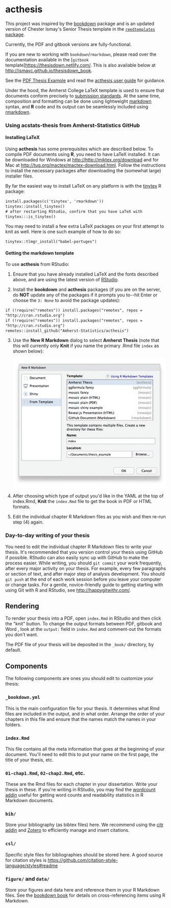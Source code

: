 # acthesis

This project was inspired by the [bookdown](http://github.com/rstudio/bookdown) package and is an updated version of Chester Ismay's Senior Thesis template in the [`reedtemplates` package](http://github.com/ismayc/reedtemplates). 

Currently, the PDF and gitbook versions are fully-functional.  

If you are new to working with `bookdown`/`rmarkdown`, please read over the documentation available in the [`gitbook` template]https://thesisdown.netlify.com/.  This is also available below at http://ismayc.github.io/thesisdown_book.

See the [PDF Thesis Example](https://github.com/Amherst-Statistics/acthesis/blob/master/example-thesis/_book/firstName-lastName_StatThesis.pdf) and read the [acthesis user guide](https://github.com/Amherst-Statistics/acthesis/blob/master/userguide/acthesis_user-guide.pdf) for guidance.

Under the hood, the Amherst College LaTeX template is used to ensure that documents conform precisely to [submission standards](https://www.amherst.edu/academiclife/registrar/for-students/thesis_guide). At the same time, composition and formatting can be done using lightweight [markdown](http://rmarkdown.rstudio.com/authoring_basics.html) syntax, and **R** code and its output can be seamlessly included using [rmarkdown](http://rmarkdown.rstudio.com).

### Using acstats-thesis from Amherst-Statistics GitHub

#### Installing LaTeX

Using **acthesis** has some prerequisites which are described below. To compile PDF documents using **R**, you need to have LaTeX installed.  It can be downloaded for Windows at <http://http://miktex.org/download> and for Mac at <http://tug.org/mactex/mactex-download.html>.  Follow the instructions to install the necessary packages after downloading the (somewhat large) installer files.  

By far the easiest way to install LaTeX on any platform is with the [tinytex](https://yihui.name/tinytex/) R package:

```{r}
install.packages(c('tinytex', 'rmarkdown'))
tinytex::install_tinytex()
# after restarting RStudio, confirm that you have LaTeX with 
tinytex:::is_tinytex() 
```

You may need to install a few extra LaTeX packages on your first attempt to knit as well. Here is one such example of how to do so:

```{r}
tinytex::tlmgr_install("babel-portuges")
```

#### Getting the markdown template
To use **acthesis** from RStudio:

1. Ensure that you have already installed LaTeX and the fonts described above, and are using the latest version of [RStudio](http://www.rstudio.com/products/rstudio/download/).

2. Install the **bookdown** and **acthesis** packages (if you are on the server, do **NOT** update any of the packages if it prompts you to--hit Enter or choose the `3: None` to avoid the package updates): 

```
if (!require("remotes")) install.packages("remotes", repos = "http://cran.rstudio.org")
if (!require("remotes")) install.packages("remotes", repos = "http://cran.rstudio.org")
remotes::install_github("Amherst-Statistics/acthesis")
```

3. Use the **New R Markdown** dialog to select **Amherst Thesis** (note that this will currently only **Knit** if you name the primary .Rmd file `index` as shown below):

    ![New R Markdown](newtemplate.png)
    
4. After choosing which type of output you'd like in the YAML at the top of index.Rmd, **Knit** the `index.Rmd` file to get the book in PDF or HTML formats.

5. Edit the individual chapter R Markdown files as you wish and then re-run step (4) again.


### Day-to-day writing of your thesis 

You need to edit the individual chapter R Markdown files to write your thesis. It's recommended that you version control your thesis using GitHub if possible. RStudio can also easily sync up with GitHub to make the process easier. While writing, you should `git commit` your work frequently, after every major activity on your thesis. For example, every few paragraphs or section of text, and after major step of analysis development. You should `git push` at the end of each work session before you leave your computer or change tasks. For a gentle, novice-friendly guide to getting starting with using Git with R and RStudio, see <http://happygitwithr.com/>.

## Rendering

To render your thesis into a PDF, open `index.Rmd` in RStudio and then click the "knit" button. To change the output formats between PDF, gitbook and Word , look at the `output:` field in `index.Rmd` and comment-out the formats you don't want.

The PDF file of your thesis will be deposited in the `_book/` directory, by default.

## Components

The following components are ones you should edit to customize your thesis:

### `_bookdown.yml`

This is the main configuration file for your thesis. It determines what Rmd files are included in the output, and in what order. Arrange the order of your chapters in this file and ensure that the names match the names in your folders. 

### `index.Rmd`

This file contains all the meta information that goes at the beginning of your
document. You'll need to edit this to put your name on the first page, the title of your thesis, etc.

### `01-chap1.Rmd`, `02-chap2.Rmd`, etc.

These are the Rmd files for each chapter in your dissertation. Write your thesis in these. If you're writing in RStudio, you may find the [wordcount addin](https://github.com/benmarwick/wordcountaddin) useful for getting word counts and readability statistics in R Markdown documents.

### `bib/`

Store your bibliography (as bibtex files) here. We recommend using the [citr addin](https://github.com/crsh/citr) and [Zotero](https://www.zotero.org/) to efficiently manage and insert citations. 

### `csl/`

Specific style files for bibliographies should be stored here. A good source for
citation styles is https://github.com/citation-style-language/styles#readme

### `figure/` and `data/`

Store your figures and data here and reference them in your R Markdown files. See the [bookdown book](https://bookdown.org/yihui/bookdown/) for details on cross-referencing items using R Markdown.
